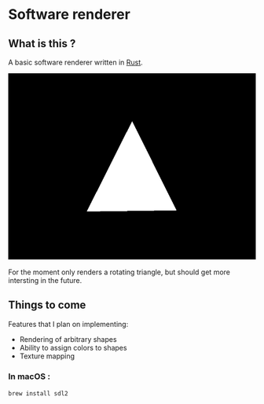 # Software renderer

## What is this ?

A basic software renderer written in [Rust](https://www.rust-lang.org/).

![Spinning triangle](img/triangle.gif)

For the moment only renders a rotating triangle, but should get more intersting in the future.


## Things to come

Features that I plan on implementing:

- Rendering of arbitrary shapes
- Ability to assign colors to shapes 
- Texture mapping

### In macOS : 
```sh 
brew install sdl2
```




